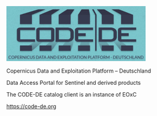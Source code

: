 !["CODE-DE"](resources/code-de.jpg)

Copernicus Data and Exploitation Platform – Deutschland

Data Access Portal for Sentinel and derived products

The CODE-DE catalog client is an instance of EOxC

https://code-de.org

